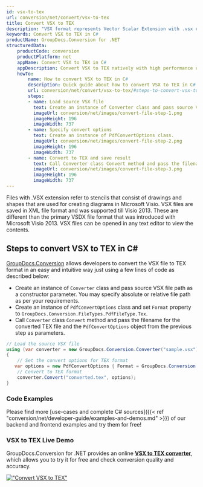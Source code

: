 ```yaml
---
id: vsx-to-tex
url: conversion/net/convert/vsx-to-tex
title: Convert VSX to TEX
description: "VSX format represents Vector Scalar Extension with .vsx extension. Learn how to convert VSX to TEX file programmatically in C# language using GroupDocs.Conversion for .NET library."
keywords: Convert VSX to TEX in C#
productName: GroupDocs.Conversion for .NET
structuredData:
    productCode: conversion
    productPlatform: net
    appName: Convert VSX to TEX in C#
    appDescription: Convert VSX to TEX natively with high performance using C# language and server side GroupDocs.Conversion for .NET APIs, without the use of any software like Microsoft or Open Office.
    howTo:
        name: How to convert VSX to TEX in C# 
        description: Quick guide about how to convert VSX to TEX in C# with high performance and accuracy.
        url: conversion/net/convert/vsx-to-tex/#steps-to-convert-vsx-to-tex-in-c
        steps:
        - name: Load source VSX file 
          text: Create an instance of Converter class and pass source VSX file path as a constructor parameter. You may specify absolute or relative file path as per your requirements. 
          imageUrl: conversion/net/images/convert-file-step-1.png
          imageHeight: 196
          imageWidth: 737
        - name: Specify convert options 
          text: Create an instance of PdfConvertOptions class.
          imageUrl: conversion/net/images/convert-file-step-2.png
          imageHeight: 196
          imageWidth: 737
        - name: Convert to TEX and save result 
          text: Call Converter class Convert method and pass the filename for the converted HTML file and the PdfConvertOptions object from the previous step as parameters.
          imageUrl: conversion/net/images/convert-file-step-3.png
          imageHeight: 196
          imageWidth: 737
---
```


Files with .VSX extension refer to stencils that consist of drawings and shapes that are used for creating diagrams in Microsoft Visio. VSX files are saved in XML file format and was supported till Visio 2013. These are different than the primary VSDX file format that was introduced with Microsoft Visio 2013. VSX files can be opened in any text editor to view the contents.

## Steps to convert VSX to TEX in C#

[GroupDocs.Conversion](https://products.groupdocs.com/conversion/net) allows developers to convert the VSX file to TEX format in an easy and intuitive way just using a few lines of code as described below:

* Create an instance of `Converter` class and pass source VSX file path as a constructor parameter. You may specify absolute or relative file path as per your requirements. 
* Create an instance of `PdfConvertOptions` class and set `Format` property to `GroupDocs.Conversion.FileTypes.PdfFileType.Tex`.
* Call `Converter` class `Convert` method and pass the filename for the converted TEX file and the `PdfConvertOptions` object from the previous step as parameters.

```csharp
// Load the source VSX file
using (var converter = new GroupDocs.Conversion.Converter("sample.vsx"))
{
    // Set the convert options for TEX format
   var options = new PdfConvertOptions { Format = GroupDocs.Conversion.FileTypes.PdfFileType.Tex };
    // Convert to TEX format
    converter.Convert("converted.tex", options);
}
```

### Code Examples

Please find more [use-cases and complete C# sources]({{< ref "conversion/net/developer-guide/examples-and-demos.md" >}}) of our backend and frontend examples and try them for free!

### VSX to TEX Live Demo

GroupDocs.Conversion for .NET provides an online [**VSX to TEX converter**](https://products.groupdocs.app/conversion/vsx-to-tex), which allows you to try it for free and check conversion quality and accuracy.

[!["Convert VSX to TEX"](conversion/net/images/convert-to-tex/convert-vsx-to-tex.png)](https://products.groupdocs.app/conversion/vsx-to-tex)